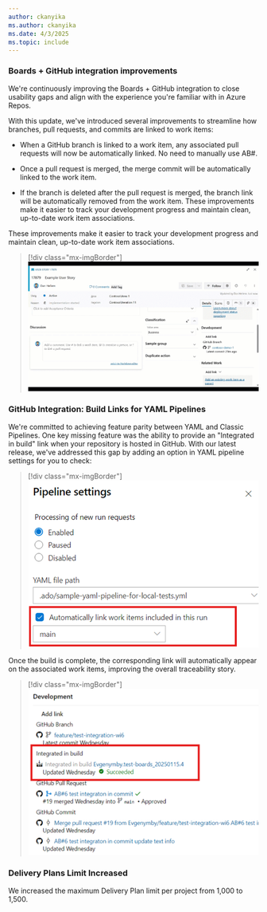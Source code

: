 ```yaml
---
author: ckanyika
ms.author: ckanyika
ms.date: 4/3/2025
ms.topic: include
---
```


### Boards + GitHub integration improvements

We're continuously improving the Boards + GitHub integration to close usability gaps and align with the experience you're familiar with in Azure Repos.

With this update, we've introduced several improvements to streamline how branches, pull requests, and commits are linked to work items:

* When a GitHub branch is linked to a work item, any associated pull requests will now be automatically linked. No need to manually use AB#.

* Once a pull request is merged, the merge commit will be automatically linked to the work item.

* If the branch is deleted after the pull request is merged, the branch link will be automatically removed from the work item.
These improvements make it easier to track your development progress and maintain clean, up-to-date work item associations.

These improvements make it easier to track your development progress and maintain clean, up-to-date work item associations.


> [!div class="mx-imgBorder"]
> ![Gif to github boards integration improvements.](../../media/254-boards-01b.gif "gif to github boards integration improvements")

### GitHub Integration: Build Links for YAML Pipelines

We're committed to achieving feature parity between YAML and Classic Pipelines. One key missing feature was the ability to provide an "Integrated in build" link when your repository is hosted in GitHub. With our latest release, we've addressed this gap by adding an option in YAML pipeline settings for you to check:

> [!div class="mx-imgBorder"]
> [![Screenshot of automatically link work items.](../../media/254-boards-01.png "Screenshot of automatically link work items")](../../media/254-boards-01.png#lightbox)

Once the build is complete, the corresponding link will automatically appear on the associated work items, improving the overall traceability story.

> [!div class="mx-imgBorder"]
> [![Screenshot of integrated in build.](../../media/254-boards-02.png "Screenshot of integrated in build")](../../media/254-boards-02.png#lightbox)

### Delivery Plans Limit Increased

We increased the maximum Delivery Plan limit per project from 1,000 to 1,500.
